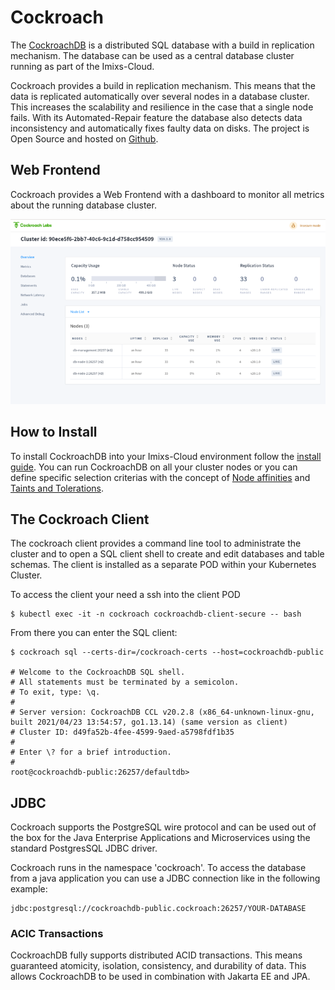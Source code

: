 # Cockroach

The [CockroachDB](https://www.cockroachlabs.com/) is a distributed SQL database with a build in replication mechanism. 
The database can be used as a central database cluster running as part of the Imixs-Cloud. 

Cockroach provides  a build in replication mechanism. This means that the data is replicated automatically over several nodes in a database cluster. This increases the scalability and resilience in the case that a single node fails. With its Automated-Repair feature the database also detects data inconsistency and automatically fixes faulty data on disks. The project is Open Source and hosted on [Github](https://github.com/cockroachdb/cockroach).


## Web Frontend

Cockroach provides a Web Frontend with a dashboard to monitor all metrics about the running database cluster. 

<img src="images/cockroach-screen-01-768x451.png" />



## How to Install

To install CockroachDB into your Imixs-Cloud environment follow the [install guide](../management/cockroachdb/README.md).
You can run  CockroachDB on all your cluster nodes or you can define specific selection criterias with the concept of [Node affinities](https://kubernetes.io/docs/concepts/scheduling-eviction/assign-pod-node/#node-affinity) and [Taints and Tolerations](https://kubernetes.io/docs/concepts/scheduling-eviction/taint-and-toleration/).

## The Cockroach Client

The cockroach client provides a command line tool to administrate the cluster and to open a SQL client shell to create and edit databases and table schemas. The client is installed as a separate POD within your Kubernetes Cluster. 

To access the client your need a ssh into the client POD

	$ kubectl exec -it -n cockroach cockroachdb-client-secure -- bash

From there you can enter the SQL client:

	$ cockroach sql --certs-dir=/cockroach-certs --host=cockroachdb-public
	
	# Welcome to the CockroachDB SQL shell.
	# All statements must be terminated by a semicolon.
	# To exit, type: \q.
	#
	# Server version: CockroachDB CCL v20.2.8 (x86_64-unknown-linux-gnu, built 2021/04/23 13:54:57, go1.13.14) (same version as client)
	# Cluster ID: d49fa52b-4fee-4599-9aed-a5798fdf1b35
	#
	# Enter \? for a brief introduction.
	#
	root@cockroachdb-public:26257/defaultdb>
	

## JDBC

Cockroach supports the PostgreSQL wire protocol and can be used out of the box for the Java Enterprise Applications and Microservices using the standard PostgresSQL JDBC driver.

Cockroach runs in the namespace 'cockroach'. To access the database from a java application you can use a JDBC connection like in the following example:

	jdbc:postgresql://cockroachdb-public.cockroach:26257/YOUR-DATABASE


### ACIC Transactions

CockroachDB fully supports distributed ACID transactions. This means guaranteed atomicity, isolation, consistency, and durability of data. This allows CockroachDB to be used in combination with Jakarta EE and JPA. 


	
